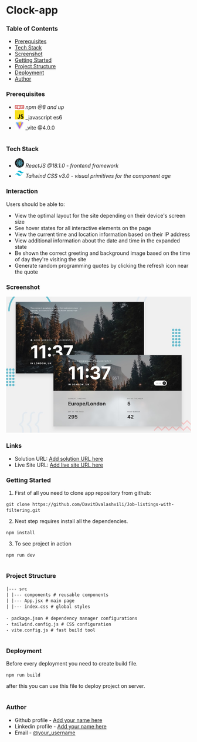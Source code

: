 # Clock-app

### Table of Contents

- [Prerequisites](#Prerequisites)
- [Tech Stack](#Tech-Stack)
- [Screenshot](#Screenshot)
- [Getting Started](#Getting-Started)
- [Project Structure](#Project-Structure)
- [Deployment](#Deployment)
- [Author](#Author)

### Prerequisites

- <img src="public/readme/npm.png" width="25" style="top: 8px" /> _npm @8 and up_
- <img src="public/readme/js.png" width="25" style="top: 8px" /> \_javascript es6
- <img src="public/readme/vite.jpg" width="25" style="top: 8px" /> \_vite @4.0.0

#

### Tech Stack

- <img src="public/readme/React.png" width="25" style="top: 8px" /> _ReactJS @18.1.0 - frontend framework_
- <img src="public/readme/tailwind.png" width="25" style="top: 8px" /> _Tailwind CSS v3.0 - visual primitives for the component age_

### Interaction

Users should be able to:

- View the optimal layout for the site depending on their device's screen size
- See hover states for all interactive elements on the page
- View the current time and location information based on their IP address
- View additional information about the date and time in the expanded state
- Be shown the correct greeting and background image based on the time of day they're visiting the site
- Generate random programming quotes by clicking the refresh icon near the quote

### Screenshot

![](./public/preview.jpg)

### Links

- Solution URL: [Add solution URL here](https://github.com/DavitDvalashvili/Clock-app)
- Live Site URL: [Add live site URL here](https://clock-app-ebon.vercel.app/)

### Getting Started

1. First of all you need to clone app repository from github:

```
git clone https://github.com/DavitDvalashvili/Job-listings-with-filtering.git
```

2. Next step requires install all the dependencies.

```
npm install
```

3. To see project in action

```
npm run dev
```

#

### Project Structure

```
|--- src
| |--- components # reusable components
| |--- App.jsx # main page
| |--- index.css # global styles

- package.json # dependency manager configurations
- tailwind.config.js # CSS configuration
- vite.config.js # fast build tool
```

#

### Deployment

Before every deployment you need to create build file.

```
npm run build
```

after this you can use this file to deploy project on server.

#

### Author

- Github profile - [Add your name here](https://github.com/DavitDvalashvili)
- Linkedin profile - [Add your name here](https://www.linkedin.com/in/davit-dvalashvili-0421b6253)
- Email - [@your_username](davitdvalashvili1996@gmail.com)
